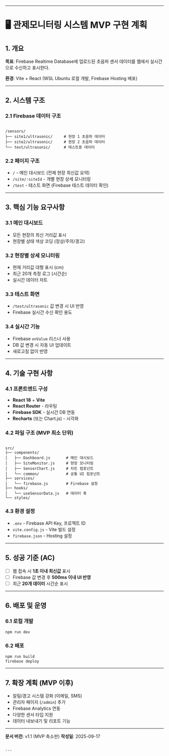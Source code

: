 

---

# 🖥️ 관제모니터링 시스템 MVP 구현 계획

## 1. 개요

**목표**: Firebase Realtime Database에 업로드된 초음파 센서 데이터를 웹에서 실시간으로 수신하고 표시한다.

**환경**: Vite + React (WSL Ubuntu 로컬 개발, Firebase Hosting 배포)

---

## 2. 시스템 구조

### 2.1 Firebase 데이터 구조
```

/sensors/
├── site1/ultrasonic/     # 현장 1 초음파 데이터
├── site2/ultrasonic/     # 현장 2 초음파 데이터
└── test/ultrasonic/      # 테스트용 데이터

```

### 2.2 페이지 구조
- `/` - 메인 대시보드 (전체 현장 최신값 요약)
- `/site/:siteId` - 개별 현장 상세 모니터링
- `/test` - 테스트 화면 (Firebase 테스트 데이터 확인)

---

## 3. 핵심 기능 요구사항

### 3.1 메인 대시보드
- 모든 현장의 최신 거리값 표시
- 현장별 상태 색상 코딩 (정상/주의/경고)

### 3.2 현장별 상세 모니터링
- 현재 거리값 대형 표시 (cm)
- 최근 20개 측정 로그 (시간순)
- 실시간 데이터 차트

### 3.3 테스트 화면
- `/test/ultrasonic` 값 변경 시 UI 반영
- Firebase 실시간 수신 확인 용도

### 3.4 실시간 기능
- Firebase `onValue` 리스너 사용
- DB 값 변경 시 자동 UI 업데이트
- 새로고침 없이 반영

---

## 4. 기술 구현 사항

### 4.1 프론트엔드 구성
- **React 18** + **Vite**
- **React Router** - 라우팅
- **Firebase SDK** - 실시간 DB 연동
- **Recharts** (또는 Chart.js) - 시각화

### 4.2 파일 구조 (MVP 최소 단위)
```

src/
├── components/
│   ├── Dashboard.js       # 메인 대시보드
│   ├── SiteMonitor.js     # 현장 모니터링
│   ├── SensorChart.js     # 차트 컴포넌트
│   └── common/            # 공통 UI 컴포넌트
├── services/
│   └── firebase.js        # Firebase 설정
├── hooks/
│   └── useSensorData.js   # 데이터 훅
└── styles/

````

### 4.3 환경 설정
- `.env` - Firebase API Key, 프로젝트 ID
- `vite.config.js` - Vite 빌드 설정
- `firebase.json` - Hosting 설정

---

## 5. 성공 기준 (AC)

- [ ] 웹 접속 시 **1초 이내 최신값** 표시  
- [ ] Firebase 값 변경 후 **500ms 이내 UI 반영**  
- [ ] 최근 **20개 데이터** 시간순 표시  

---

## 6. 배포 및 운영

### 6.1 로컬 개발
```bash
npm run dev
````

### 6.2 배포

```bash
npm run build
firebase deploy
```

---

## 7. 확장 계획 (MVP 이후)

* 알림/경고 시스템 강화 (이메일, SMS)
* 관리자 페이지 (`/admin`) 추가
* Firebase Analytics 연동
* 다양한 센서 타입 지원
* 데이터 내보내기 및 리포트 기능

---

**문서 버전**: v1.1 (MVP 축소판)
**작성일**: 2025-09-17

```

---
